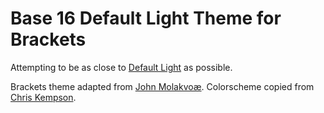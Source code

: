 Base 16 Default Light Theme for Brackets
============================

Attempting to be as close to [Default Light](http://chriskempson.github.io/base16/#default) as possible.

Brackets theme adapted from [John Molakvoæ](https://github.com/skjnldsv/default-dark).
Colorscheme copied from [Chris Kempson](http://chriskempson.com).
